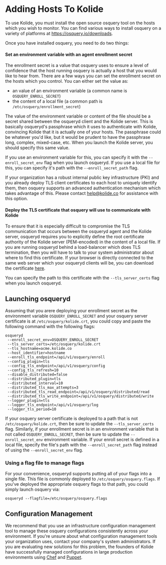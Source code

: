 # Adding Hosts To Kolide

To use Kolide, you must install the open source osquery tool on the hosts which you wish to monitor. You can find various ways to install osquery on a variety of platforms at https://osquery.io/downloads.

Once you have installed osquery, you need to do two things:

#### Set an environment variable with an agent enrollment secret

The enrollment secret is a value that osquery uses to ensure a level of confidence that the host running osquery is actually a host that you would like to hear from. There are a few ways you can set the enrollment secret on the hosts which you control. You can either set the value as:

- an value of an environment variable (a common name is `OSQUERY_ENROLL_SECRET`)
- the content of a local file (a common path is `/etc/osquery/enrollment_secret`)

The value of the environment variable or content of the file should be a secret shared between the osqueryd client and the Kolide server. This is basically osqueryd's passphrase which it uses to authenticate with Kolide, convincing Kolide that it is actually one of your hosts. The passphrase could be whatever you'd like, but it would be prudent to have the passphrase long, complex, mixed-case, etc. When you launch the Kolide server, you should specify this same value.

If you use an environment variable for this, you can specify it with the `--enroll_secret_env` flag when you launch osqueryd. If you use a local file for this, you can specify it's path with the `--enroll_secret_path` flag.

If your organization has a robust internal public key infrastructure (PKI) and you already deploy TLS client certificates to each host to uniquely identify them, then osquery supports an advanced authentication mechanism which takes advantage of this. Please contact [help@kolide.co](mailto:help@kolide.co) for assistance with this option.

#### Deploy the TLS certificate that osquery will use to communicate with Kolide

To ensure that it is especially difficult to compromise the TLS communication that occurs between the osqueryd agent and the Kolide server, osqueryd requires you to explicitly define the root certificate authority of the Kolide server (PEM-encoded) in the content of a local file. If you are running osqueryd behind a load-balancer which does TLS termination, then you will have to talk to your system administrator about where to find this certificate. If your browser is directly connected to the same web server which your osqueryd clients will be, you can download the certificate [here](http://66.media.tumblr.com/tumblr_lhkx3nKGK71qgzsew.jpg).

You can specify the path to this certificate with the `--tls_server_certs` flag when you launch osqueryd.

## Launching osqueryd

Assuming that you arere deploying your enrollment secret as the environment variable `OSQUERY_ENROLL_SECRET` and your osquery server certificate is at `/etc/osquery/kolide.crt`, you could copy and paste the following command with the following flags:

```
osqueryd
 --enroll_secret_env=OSQUERY_ENROLL_SECRET
 --tls_server_certs=/etc/osquery/kolide.crt
 --tls_hostname=acme.kolide.co
 --host_identifier=hostname
 --enroll_tls_endpoint=/api/v1/osquery/enroll
 --config_plugin=tls
 --config_tls_endpoint=/api/v1/osquery/config
 --config_tls_refresh=10
 --disable_distributed=false
 --distributed_plugin=tls
 --distributed_interval=10
 --distributed_tls_max_attempts=3
 --distributed_tls_read_endpoint=/api/v1/osquery/distributed/read
 --distributed_tls_write_endpoint=/api/v1/osquery/distributed/write
 --logger_plugin=tls
 --logger_tls_endpoint=/api/v1/osquery/log
 --logger_tls_period=10
```

If your osquery server certificate is deployed to a path that is not `/etc/osquery/kolide.crt`, then be sure to update the `--tls_server_certs` flag. Similarly, if your enrollment secret is in an environment variable that is not called `OSQUERY_ENROLL_SECRET`, then be sure to update the `--enroll_secret_env` environment variable. If your enroll secret is defined in a local file, specify the file's path with the `--enroll_secret_path` flag instead of using the `--enroll_secret_env` flag.

### Using a flag file to manage flags

For your convenience, osqueryd supports putting all of your flags into a single file. This file is commonly deployed to `/etc/osquery/osquery.flags`. If you've deployed the appropriate osquery flags to that path, you could simply launch osquery via:

```
osqueryd --flagfile=/etc/osquery/osquery.flags
```

## Configuration Management

We recommend that you use an infrastructure configuration management tool to manage these osquery configurations consistently across your environment. If you're unsure about what configuration management tools your organization uses, contact your company's system administrators. If you are evaluating new solutions for this problem, the founders of Kolide have successfully managed configurations in large production environments using [Chef](https://www.chef.io/chef/) and [Puppet](https://puppet.com/).
